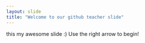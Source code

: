 ```yaml
---
layout: slide
title: "Welcome to our github teacher slide"
---
```

this my awesome slide :)
Use the right arrow to begin!
